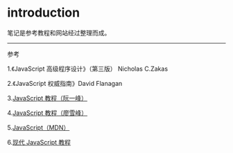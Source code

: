 # introduction

笔记是参考教程和网站经过整理而成。

---

参考

1.《JavaScript 高级程序设计》（第三版） Nicholas C.Zakas

2.《JavaScript 权威指南》David Flanagan

3.[JavaScript 教程（阮一峰）](https://wangdoc.com/javascript/index.html)

4.[JavaScript 教程（廖雪峰）](https://www.liaoxuefeng.com/wiki/001434446689867b27157e896e74d51a89c25cc8b43bdb3000)

5.[JavaScript（MDN）](https://developer.mozilla.org/zh-CN/docs/Web/JavaScript)

6.[现代 JavaScript 教程](https://zh.javascript.info/)
